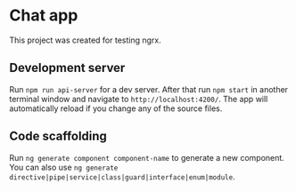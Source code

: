 # Chat app

This project was created for testing ngrx.

## Development server

Run `npm run api-server` for a dev server. After that run `npm start` in another terminal window and navigate to `http://localhost:4200/`. The app will automatically reload if you change any of the source files.

## Code scaffolding

Run `ng generate component component-name` to generate a new component. You can also use `ng generate directive|pipe|service|class|guard|interface|enum|module`.
